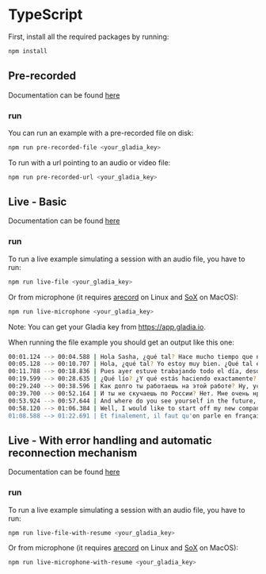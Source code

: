 # TypeScript

First, install all the required packages by running:

```bash
npm install
```

## Pre-recorded

Documentation can be found [here](https://docs.gladia.io/api-reference/pre-recorded-flow)

### run

You can run an example with a pre-recorded file on disk:

```bash
npm run pre-recorded-file <your_gladia_key>
```

To run with a url pointing to an audio or video file:

```bash
npm run pre-recorded-url <your_gladia_key>
```

## Live - Basic

Documentation can be found [here](https://docs.gladia.io/api-reference/live-flow)

### run

To run a live example simulating a session with an audio file, you have to run:

```bash
npm run live-file <your_gladia_key>
```

Or from microphone (it requires [arecord](https://www.thegeekdiary.com/arecord-command-not-found/) on Linux and [SoX](https://formulae.brew.sh/formula/sox) on MacOS):

```bash
npm run live-microphone <your_gladia_key>
```

Note: You can get your Gladia key from https://app.gladia.io.

When running the file example you should get an output like this one:

```bash
00:01.124 --> 00:04.588 | Hola Sasha, ¿qué tal? Hace mucho tiempo que no nos vemos. ¿Cómo vas?
00:05.128 --> 00:10.707 | Hola, ¿qué tal? Yo estoy muy bien. ¿Qué tal estás tú? Yo muy bien. ¿Qué has hecho ayer?
00:11.788 --> 00:18.836 | Pues ayer estuve trabajando todo el día, desde que tengo el trabajo nuevo no paro, tengo muchas cosas que hacer y a veces pienso que no me da tiempo.
00:19.599 --> 00:28.635 | ¿Qué lío? ¿Y qué estás haciendo exactamente? Trabajo... de periodista en una compañía española para el diario AS.
00:29.240 --> 00:38.596 | Как долго ты работаешь на этой работе? Ну, устроилась недавно, но работа очень нравится, я чувствую прекрасно, делаю то, что мне нравится.
00:39.700 --> 00:52.164 | И ты не скучаешь по России? Нет. Мне очень нравится. Здесь жить, и мне очень нравится климат, люди, всё прекрасно, место прекрасное.
00:53.924 --> 00:57.644 | And where do you see yourself in the future, like five years from now?
00:58.120 --> 01:06.384 | Well, I would like to start off my new company and start building a new startup that I have in mind, but that's still some ideas that I have.
01:08.588 --> 01:22.691 | Et finalement, il faut qu'on parle en français. Donc je sais que tu ne parles pas français mais tu peux quand même dire un mot pour finir la conversation. Oui merci, oui.
```

## Live - With error handling and automatic reconnection mechanism

Documentation can be found [here](https://docs.gladia.io/api-reference/live-flow)

### run

To run a live example simulating a session with an audio file, you have to run:

```bash
npm run live-file-with-resume <your_gladia_key>
```

Or from microphone (it requires [arecord](https://www.thegeekdiary.com/arecord-command-not-found/) on Linux and [SoX](https://formulae.brew.sh/formula/sox) on MacOS):

```bash
npm run live-microphone-with-resume <your_gladia_key>
```
